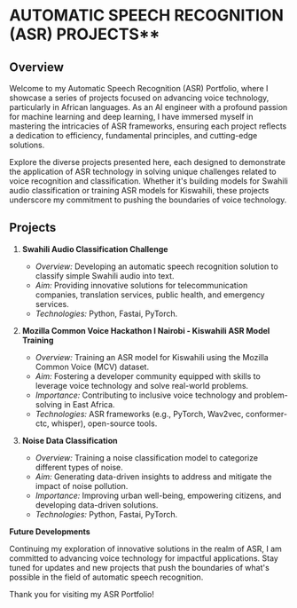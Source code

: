 # AUTOMATIC SPEECH RECOGNITION (ASR) PROJECTS**
 
## Overview

Welcome to my Automatic Speech Recognition (ASR) Portfolio, where I showcase a series of projects focused on advancing voice technology, particularly in African languages. As an AI engineer with a profound passion for machine learning and deep learning, I have immersed myself in mastering the intricacies of ASR frameworks, ensuring each project reflects a dedication to efficiency, fundamental principles, and cutting-edge solutions.

Explore the diverse projects presented here, each designed to demonstrate the application of ASR technology in solving unique challenges related to voice recognition and classification. Whether it's building models for Swahili audio classification or training ASR models for Kiswahili, these projects underscore my commitment to pushing the boundaries of voice technology.

## Projects

1. **Swahili Audio Classification Challenge**

   - *Overview:* Developing an automatic speech recognition solution to classify simple Swahili audio into text.
   - *Aim:* Providing innovative solutions for telecommunication companies, translation services, public health, and emergency services.
   - *Technologies:* Python, Fastai, PyTorch.

2. **Mozilla Common Voice Hackathon I Nairobi - Kiswahili ASR Model Training**

   - *Overview:* Training an ASR model for Kiswahili using the Mozilla Common Voice (MCV) dataset.
   - *Aim:* Fostering a developer community equipped with skills to leverage voice technology and solve real-world problems.
   - *Importance:* Contributing to inclusive voice technology and problem-solving in East Africa.
   - *Technologies:* ASR frameworks (e.g., PyTorch, Wav2vec, conformer-ctc, whisper), open-source tools.

3. **Noise Data Classification**

   - *Overview:* Training a noise classification model to categorize different types of noise.
   - *Aim:* Generating data-driven insights to address and mitigate the impact of noise pollution.
   - *Importance:* Improving urban well-being, empowering citizens, and developing data-driven solutions.
   - *Technologies:* Python, Fastai, PyTorch.

**Future Developments**

Continuing my exploration of innovative solutions in the realm of ASR, I am committed to advancing voice technology for impactful applications. Stay tuned for updates and new projects that push the boundaries of what's possible in the field of automatic speech recognition.

Thank you for visiting my ASR Portfolio!